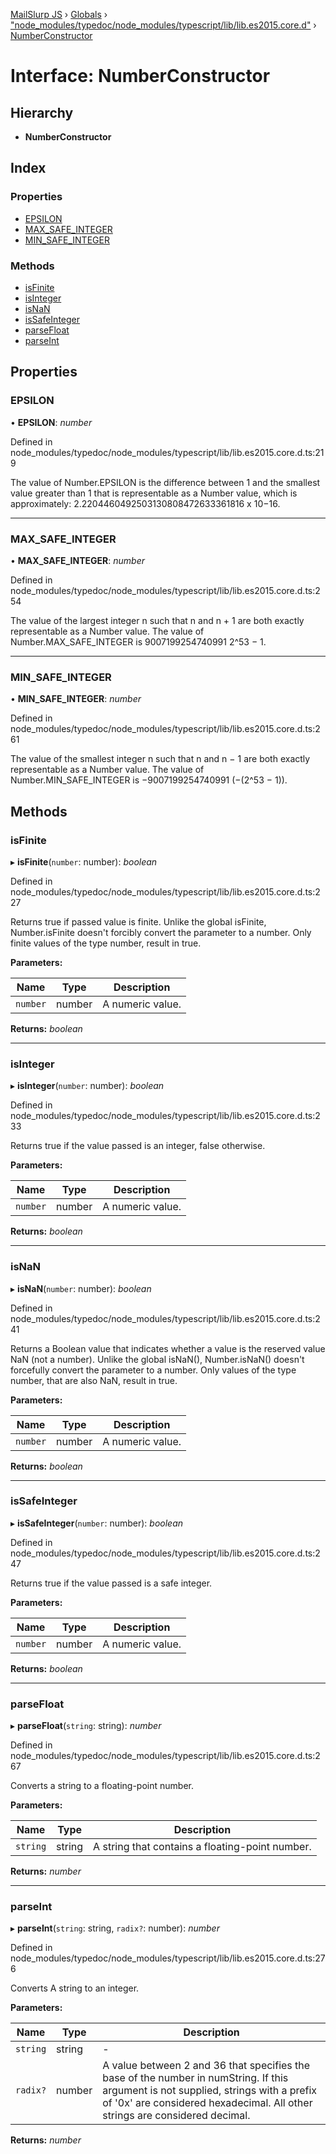 [MailSlurp JS](../README.md) › [Globals](../globals.md) › ["node_modules/typedoc/node_modules/typescript/lib/lib.es2015.core.d"](../modules/_node_modules_typedoc_node_modules_typescript_lib_lib_es2015_core_d_.md) › [NumberConstructor](_node_modules_typedoc_node_modules_typescript_lib_lib_es2015_core_d_.numberconstructor.md)

# Interface: NumberConstructor

## Hierarchy

* **NumberConstructor**

## Index

### Properties

* [EPSILON](_node_modules_typedoc_node_modules_typescript_lib_lib_es2015_core_d_.numberconstructor.md#epsilon)
* [MAX_SAFE_INTEGER](_node_modules_typedoc_node_modules_typescript_lib_lib_es2015_core_d_.numberconstructor.md#max_safe_integer)
* [MIN_SAFE_INTEGER](_node_modules_typedoc_node_modules_typescript_lib_lib_es2015_core_d_.numberconstructor.md#min_safe_integer)

### Methods

* [isFinite](_node_modules_typedoc_node_modules_typescript_lib_lib_es2015_core_d_.numberconstructor.md#isfinite)
* [isInteger](_node_modules_typedoc_node_modules_typescript_lib_lib_es2015_core_d_.numberconstructor.md#isinteger)
* [isNaN](_node_modules_typedoc_node_modules_typescript_lib_lib_es2015_core_d_.numberconstructor.md#isnan)
* [isSafeInteger](_node_modules_typedoc_node_modules_typescript_lib_lib_es2015_core_d_.numberconstructor.md#issafeinteger)
* [parseFloat](_node_modules_typedoc_node_modules_typescript_lib_lib_es2015_core_d_.numberconstructor.md#parsefloat)
* [parseInt](_node_modules_typedoc_node_modules_typescript_lib_lib_es2015_core_d_.numberconstructor.md#parseint)

## Properties

###  EPSILON

• **EPSILON**: *number*

Defined in node_modules/typedoc/node_modules/typescript/lib/lib.es2015.core.d.ts:219

The value of Number.EPSILON is the difference between 1 and the smallest value greater than 1
that is representable as a Number value, which is approximately:
2.2204460492503130808472633361816 x 10‍−‍16.

___

###  MAX_SAFE_INTEGER

• **MAX_SAFE_INTEGER**: *number*

Defined in node_modules/typedoc/node_modules/typescript/lib/lib.es2015.core.d.ts:254

The value of the largest integer n such that n and n + 1 are both exactly representable as
a Number value.
The value of Number.MAX_SAFE_INTEGER is 9007199254740991 2^53 − 1.

___

###  MIN_SAFE_INTEGER

• **MIN_SAFE_INTEGER**: *number*

Defined in node_modules/typedoc/node_modules/typescript/lib/lib.es2015.core.d.ts:261

The value of the smallest integer n such that n and n − 1 are both exactly representable as
a Number value.
The value of Number.MIN_SAFE_INTEGER is −9007199254740991 (−(2^53 − 1)).

## Methods

###  isFinite

▸ **isFinite**(`number`: number): *boolean*

Defined in node_modules/typedoc/node_modules/typescript/lib/lib.es2015.core.d.ts:227

Returns true if passed value is finite.
Unlike the global isFinite, Number.isFinite doesn't forcibly convert the parameter to a
number. Only finite values of the type number, result in true.

**Parameters:**

Name | Type | Description |
------ | ------ | ------ |
`number` | number | A numeric value.  |

**Returns:** *boolean*

___

###  isInteger

▸ **isInteger**(`number`: number): *boolean*

Defined in node_modules/typedoc/node_modules/typescript/lib/lib.es2015.core.d.ts:233

Returns true if the value passed is an integer, false otherwise.

**Parameters:**

Name | Type | Description |
------ | ------ | ------ |
`number` | number | A numeric value.  |

**Returns:** *boolean*

___

###  isNaN

▸ **isNaN**(`number`: number): *boolean*

Defined in node_modules/typedoc/node_modules/typescript/lib/lib.es2015.core.d.ts:241

Returns a Boolean value that indicates whether a value is the reserved value NaN (not a
number). Unlike the global isNaN(), Number.isNaN() doesn't forcefully convert the parameter
to a number. Only values of the type number, that are also NaN, result in true.

**Parameters:**

Name | Type | Description |
------ | ------ | ------ |
`number` | number | A numeric value.  |

**Returns:** *boolean*

___

###  isSafeInteger

▸ **isSafeInteger**(`number`: number): *boolean*

Defined in node_modules/typedoc/node_modules/typescript/lib/lib.es2015.core.d.ts:247

Returns true if the value passed is a safe integer.

**Parameters:**

Name | Type | Description |
------ | ------ | ------ |
`number` | number | A numeric value.  |

**Returns:** *boolean*

___

###  parseFloat

▸ **parseFloat**(`string`: string): *number*

Defined in node_modules/typedoc/node_modules/typescript/lib/lib.es2015.core.d.ts:267

Converts a string to a floating-point number.

**Parameters:**

Name | Type | Description |
------ | ------ | ------ |
`string` | string | A string that contains a floating-point number.  |

**Returns:** *number*

___

###  parseInt

▸ **parseInt**(`string`: string, `radix?`: number): *number*

Defined in node_modules/typedoc/node_modules/typescript/lib/lib.es2015.core.d.ts:276

Converts A string to an integer.

**Parameters:**

Name | Type | Description |
------ | ------ | ------ |
`string` | string | - |
`radix?` | number | A value between 2 and 36 that specifies the base of the number in numString. If this argument is not supplied, strings with a prefix of '0x' are considered hexadecimal. All other strings are considered decimal.  |

**Returns:** *number*
